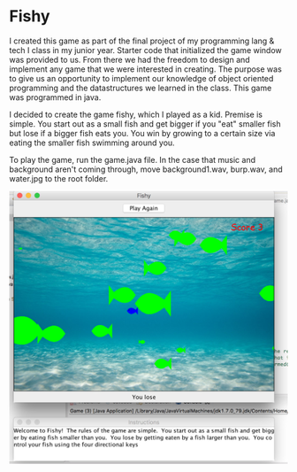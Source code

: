 # Fishy

I created this game as part of the final project of my programming lang & tech I class in my junior year.  Starter code that initialized the game window was provided to us.  From there we had the freedom to design and implement any game that we were interested in creating.  The purpose was to give us an opportunity to implement our knowledge of object oriented programming and the datastructures we learned in the class.  This game was programmed in java.

I decided to create the game fishy, which I played as a kid.  Premise is simple.  You start out as a small fish and get bigger if you "eat" smaller fish but lose if a bigger fish eats you.  You win by growing to a certain size via eating the smaller fish swimming around you.

To play the game, run the game.java file.  In the case that music and background aren't coming through, move background1.wav, burp.wav, and water.jpg to the root folder.

![](images/Fishy.png)
